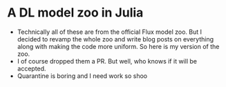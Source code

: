 # A DL model zoo in Julia

- Technically all of these are from the official Flux model zoo. But I decided to revamp the whole zoo and write blog posts on everything along with making the code more uniform. So here is my version of the zoo.
- I of course dropped them a PR. But well, who knows if it will be accepted. 
- Quarantine is boring and I need work so shoo

